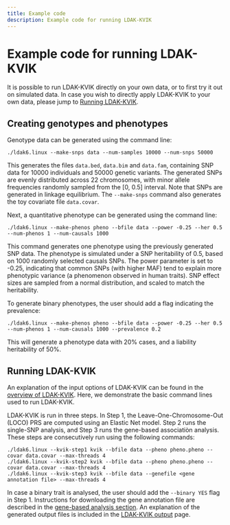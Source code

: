 ```yaml
---
title: Example code
description: Example code for running LDAK-KVIK
---
```


# Example code for running LDAK-KVIK

It is possible to run LDAK-KVIK directly on your own data, or to first try it out on simulated data. In case you wish to directly apply LDAK-KVIK to your own data, please jump to [Running LDAK-KVIK](#Running-LDAK-KVIK).

## Creating genotypes and phenotypes

Genotype data can be generated using the command line:
```
./ldak6.linux --make-snps data --num-samples 10000 --num-snps 50000
```
This generates the files `data.bed`, `data.bim` and `data.fam`, containing SNP data for 10000 individuals and 50000 genetic variants. The generated SNPs are evenly distributed across 22 chromosomes, with minor allele frequencies randomly sampled from the [0, 0.5] interval. Note that SNPs are generated in linkage equilibrium. The `--make-snps` command also generates the toy covariate file `data.covar`. 

Next, a quantitative phenotype can be generated using the command line:
```
./ldak6.linux --make-phenos pheno --bfile data --power -0.25 --her 0.5 --num-phenos 1 --num-causals 1000
```
This command generates one phenotype using the previously generated SNP data. The phenotype is simulated under a SNP heritability of 0.5, based on 1000 randomly selected causals SNPs. The power parameter is set to -0.25, indicating that common SNPs (with higher MAF) tend to explain more phenotypic variance (a phenomenon observed in human traits). SNP effect sizes are sampled from a normal distribution, and scaled to match the heritability.   

To generate binary phenotypes, the user should add a flag indicating the prevalence:
```
./ldak6.linux --make-phenos pheno --bfile data --power -0.25 --her 0.5 --num-phenos 1 --num-causals 1000 --prevalence 0.2
```
This will generate a phenotype data with 20% cases, and a liability heritability of 50%. 

<a id="Running-LDAK-KVIK"></a>

## Running LDAK-KVIK

An explanation of the input options of LDAK-KVIK can be found in the [overview of LDAK-KVIK](/docs/assoc/singlesnp). Here, we demonstrate the basic command lines used to run LDAK-KVIK.

LDAK-KVIK is run in three steps. In Step 1, the Leave-One-Chromosome-Out (LOCO) PRS are computed using an Elastic Net model. Step 2 runs the single-SNP analysis, and Step 3 runs the gene-based associatiòn analysis. These steps are consecutively run using the following commands:

```
./ldak6.linux --kvik-step1 kvik --bfile data --pheno pheno.pheno --covar data.covar --max-threads 4
./ldak6.linux --kvik-step2 kvik --bfile data --pheno pheno.pheno --covar data.covar --max-threads 4
./ldak6.linux --kvik-step3 kvik --bfile data --genefile <gene annotation file> --max-threads 4
```

In case a binary trait is analysed, the user should add the `--binary YES` flag in Step 1. Instructions for downloading the gene annotation file are described in the [gene-based analysis section](/docs/assoc/gene). An explanation of the generated output files is included in the [LDAK-KVIK output](/docs/output) page.